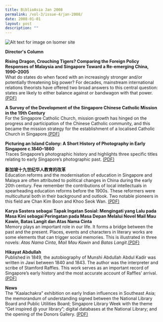 ```yaml
---
title: BiblioAsia Jan 2008
permalink: /vol-3/issue-4/jan-2008/
date: 2008-01-01
layout: post
description: ""
---
```

![Alt text for image on Isomer site](/images/covers/ba3-4.jpg)

<a style="text-decoration: none; font-weight: bold;" href="/vol-3/issue-4/jan-2008/director-column">Director's Column</a>

**Rising Dragon, Crouching Tigers? Comparing the Foreign Policy Responses of Malaysia and Singapore Toward a Re-emerging China, 1990–2005**<br>What do states do when faced with an increasingly stronger and/or potentially threatening big power? For decades, mainstream international relations theorists have offered two broad answers to this central question: states are likely to either balance against or bandwagon with that power.[(PDF)](/files/pdf/vol-3/issue-4/v3-issue4_RisingDragon.pdf)

**A Survey of the Development of the Singapore Chinese Catholic Mission in the 19th Century**<br>For the Singapore Catholic Church, mission growth has hinged on the progress and participation of the Chinese Catholic community, and this became the mission strategy for the establishment of a localised Catholic Church in Singapore.[(PDF)](/files/pdf/vol-3/issue-4/v3-issue4_CatholicMission.pdf)

**Picturing an Island Colony: A Short History of
Photography in Early Singapore c.1840–1860**<br>Traces Singapore’s photographic history and highlights three specific titles relating to early Singapore’s photographic past. [(PDF)](/files/pdf/vol-3/issue-4/v3-issue4_PhotographyHistory.pdf)

**新加坡十九世纪华人教育的改革**<br>Education reforms and the modernisation of education in Singapore and Malaya are often attributed to political changes in China during the early 20th century. Few remember the contributions of local intellectuals in spearheading education reforms before the
1900s. These reformers were multicultural both in their background and outlook. Two notable pioneers in this field are Chan Kim Boon and Khoo Seok Wan. 
[(PDF)](/files/pdf/vol-3/issue-4/v3-issue4_EducationReforms_Chinese.pdf)

**Karya Sastera sebagai Tapak Ingatan Sosial: Mengingati yang Lalu pada Masa Kini sebagai Peringatan pada Masa Depan Melalui Novel Mail Mau Kawin, Batas Langit dan Atas Nama Cinta**<br>Memory plays an important role in our life. It forms a bridge between the past and the present. Places, events and characters in literary works are some elements that can trigger social memories. This is illustrated in three novels: *Atas Nama Cinta*, *Mail Mau Kawin* and *Batas Langit*.[(PDF)](/files/pdf/vol-3/issue-4/v3-issue4_KaryaSastera.pdf)

**Hikayat Abdullah**<br>Published in 1849, the autobiography of Munshi Abdullah Abdul Kadir was written in Jawi between 1840 and 1843. The author was the interpreter and scribe of Stamford Raffles. This work serves as an important record of Singapore’s early history and the most accurate account of Raffles’ arrival.[(PDF)](/files/pdf/vol-3/issue-4/v3-issue4_HikayatAbdullah.pdf)

**News**<br>
The “Kaalachakra” exhibition on early Indian influences in Southeast Asia; the memorandum of
understanding signed between the National Library Board and Public Utilities Board; Singapore Library Week with the theme “Get inspired @ your library”; digital databases at the National Library; and the opening of the Donors Gallery. 
[(PDF)](/files/pdf/vol-3/issue-4/v3-issue%204_News.pdf)